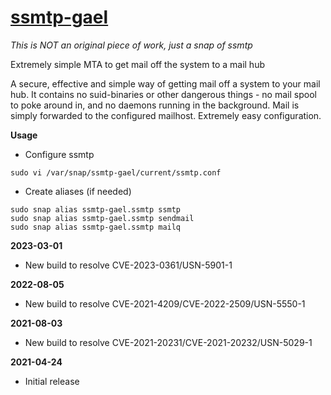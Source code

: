 # [ssmtp-gael](https://snapcraft.io/ssmtp-gael)

_This is NOT an original piece of work, just a snap of ssmtp_

Extremely simple MTA to get mail off the system to a mail hub

A secure, effective and simple way of getting mail off a system to your mail hub. It contains no suid-binaries or other dangerous things - no mail spool to poke around in, and no daemons running in the background. Mail is simply forwarded to the configured mailhost. Extremely easy configuration.

**Usage**

* Configure ssmtp
```
sudo vi /var/snap/ssmtp-gael/current/ssmtp.conf
```

* Create aliases (if needed)
```
sudo snap alias ssmtp-gael.ssmtp ssmtp
sudo snap alias ssmtp-gael.ssmtp sendmail
sudo snap alias ssmtp-gael.ssmtp mailq
```

**2023-03-01**
* New build to resolve CVE-2023-0361/USN-5901-1

**2022-08-05**
* New build to resolve CVE-2021-4209/CVE-2022-2509/USN-5550-1

**2021-08-03**
* New build to resolve CVE-2021-20231/CVE-2021-20232/USN-5029-1

**2021-04-24**
* Initial release
